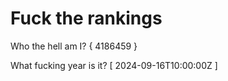# Fuck the rankings

Who the hell am I?
{ 4186459 }

What fucking year is it?
[ 2024-09-16T10:00:00Z ]
